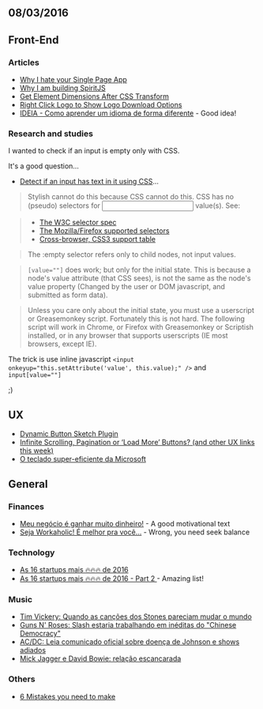 08/03/2016
----------

## Front-End

### Articles

- [Why I hate your Single Page App](https://medium.com/@stilkov/why-i-hate-your-single-page-app-f08bb4ff9134#.c7rf13mqs)
- [Why I am building SpiritJS](https://medium.com/@patrickbrouwer/why-i-am-building-spiritjs-9f4fbe1f2f9c#.3cfachvw5)
- [Get Element Dimensions After CSS Transform](https://davidwalsh.name/get-element-dimensions-css-transform)
- [Right Click Logo to Show Logo Download Options](https://css-tricks.com/right-click-logo-show-logo-download-options/)
- [IDEIA - Como aprender um idioma de forma diferente](http://nomadev.com.br/ideia-como-aprender-um-idioma-de-forma-diferente/) - Good idea!
 
### Research and studies

I wanted to check if an input is empty only with CSS.

It's a good question...

- [Detect if an input has text in it using CSS](http://stackoverflow.com/questions/16952526/detect-if-an-input-has-text-in-it-using-css)...
 
> Stylish cannot do this because CSS cannot do this. CSS has no (pseudo) selectors for <input> value(s). See:

> - [The W3C selector spec](http://www.w3.org/TR/selectors/)
> - [The Mozilla/Firefox supported selectors](https://developer.mozilla.org/en-US/docs/Web/CSS/Pseudo-classes)
> - [Cross-browser, CSS3 support table](http://fmbip.com/litmus/#css3-selectors)

> The :empty selector refers only to child nodes, not input values.

> `[value=""]` does work; but only for the initial state. This is because a node's value attribute (that CSS sees), is not the same as the node's value property (Changed by the user or DOM javascript, and submitted as form data).

> Unless you care only about the initial state, you must use a userscript or Greasemonkey script. Fortunately this is not hard. The following script will work in Chrome, or Firefox with Greasemonkey or Scriptish installed, or in any browser that supports userscripts (IE most browsers, except IE).

The trick is use inline javascript `<input onkeyup="this.setAttribute('value', this.value);" />` and `input[value=""]`

;)

## UX

- [Dynamic Button Sketch Plugin](https://reynard.com.br/seja-workaholic-%C3%A9-melhor-pra-voc%C3%AA-d1bba885e081#.atk31ras5)
- [Infinite Scrolling, Pagination or ‘Load More’ Buttons? (and other UX links this week)](https://medium.com/user-experience-design-1/infinite-scrolling-pagination-or-load-more-buttons-and-other-ux-links-this-week-a056611f734a#.d9zl1jrdt)
- [O teclado super-eficiente da Microsoft](http://arquiteturadeinformacao.com/series/interfaces-que-eu-queria-ter-feito/o-teclado-super-eficiente-da-microsoft/)

## General 

### Finances

- [Meu negócio é ganhar muito dinheiro!](http://mundoraiam.com/ganhar_muito_dinheiro/) - A good motivational text
- [Seja Workaholic! É melhor pra você…](https://reynard.com.br/seja-workaholic-%C3%A9-melhor-pra-voc%C3%AA-d1bba885e081#.atk31ras5) - Wrong, you need seek balance 
 
### Technology 

- [As 16 startups mais 🔥🔥🔥 de 2016](https://medium.com/@eBrennandCampos/16-startups-que-voc%C3%AA-precisa-conhecer-em-2016-b5e0e6193887#.8ww28ildwp)
- [As 16 startups mais 🔥🔥🔥 de 2016 - Part 2 ](https://medium.com/@eBrennandCampos/16-startups-que-voc%C3%AA-precisa-conhecer-em-2016-parte-2-bad9b8405f27?source=reading_list---------6-3) - Amazing list!
 
### Music 

- [Tim Vickery: Quando as canções dos Stones pareciam mudar o mundo](http://www.bbc.com/portuguese/noticias/2016/03/160301_vickery_rolling_stones_pai)
- [Guns N' Roses: Slash estaria trabalhando em inéditas do "Chinese Democracy"](http://whiplash.net/materias/news_793/239837-gunsnroses.html#ixzz42LwI2z3B)
- [AC/DC: Leia comunicado oficial sobre doença de Johnson e shows adiados](http://whiplash.net/materias/news_793/239805-acdc.html#ixzz42LwbwXpY)
- [Mick Jagger e David Bowie: relação escancarada](http://whiplash.net/materias/news_837/158553-rollingstones.html#redirfrom_239716)

### Others

- [6 Mistakes you need to make](https://medium.com/life-learning/10-mistakes-you-need-to-make-633d0284ad8d#.okuohvua4)
